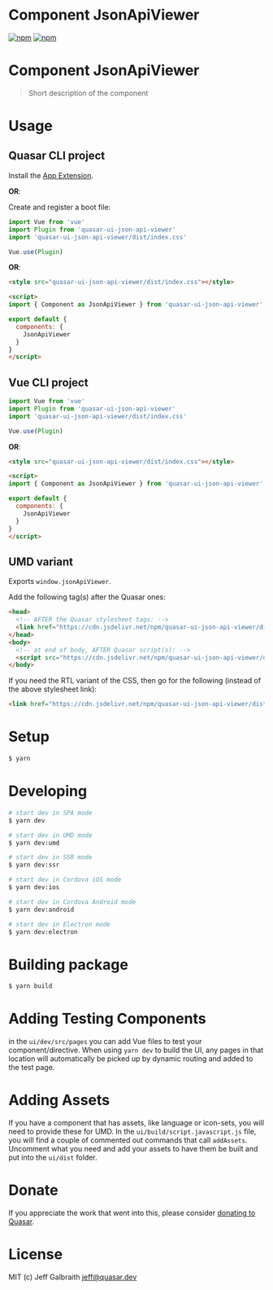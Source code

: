 # Component JsonApiViewer

[![npm](https://img.shields.io/npm/v/quasar-ui-json-api-viewer.svg?label=quasar-ui-json-api-viewer)](https://www.npmjs.com/package/quasar-ui-json-api-viewer)
[![npm](https://img.shields.io/npm/dt/quasar-ui-json-api-viewer.svg)](https://www.npmjs.com/package/quasar-ui-json-api-viewer)

# Component JsonApiViewer
> Short description of the component


# Usage

## Quasar CLI project

Install the [App Extension](../app-extension).

**OR**:

Create and register a boot file:

```js
import Vue from 'vue'
import Plugin from 'quasar-ui-json-api-viewer'
import 'quasar-ui-json-api-viewer/dist/index.css'

Vue.use(Plugin)
```

**OR**:

```html
<style src="quasar-ui-json-api-viewer/dist/index.css"></style>

<script>
import { Component as JsonApiViewer } from 'quasar-ui-json-api-viewer'

export default {
  components: {
    JsonApiViewer
  }
}
</script>
```

## Vue CLI project

```js
import Vue from 'vue'
import Plugin from 'quasar-ui-json-api-viewer'
import 'quasar-ui-json-api-viewer/dist/index.css'

Vue.use(Plugin)
```

**OR**:

```html
<style src="quasar-ui-json-api-viewer/dist/index.css"></style>

<script>
import { Component as JsonApiViewer } from 'quasar-ui-json-api-viewer'

export default {
  components: {
    JsonApiViewer
  }
}
</script>
```

## UMD variant

Exports `window.jsonApiViewer`.

Add the following tag(s) after the Quasar ones:

```html
<head>
  <!-- AFTER the Quasar stylesheet tags: -->
  <link href="https://cdn.jsdelivr.net/npm/quasar-ui-json-api-viewer/dist/index.min.css" rel="stylesheet" type="text/css">
</head>
<body>
  <!-- at end of body, AFTER Quasar script(s): -->
  <script src="https://cdn.jsdelivr.net/npm/quasar-ui-json-api-viewer/dist/index.umd.min.js"></script>
</body>
```
If you need the RTL variant of the CSS, then go for the following (instead of the above stylesheet link):
```html
<link href="https://cdn.jsdelivr.net/npm/quasar-ui-json-api-viewer/dist/index.rtl.min.css" rel="stylesheet" type="text/css">
```

# Setup
```bash
$ yarn
```

# Developing
```bash
# start dev in SPA mode
$ yarn dev

# start dev in UMD mode
$ yarn dev:umd

# start dev in SSR mode
$ yarn dev:ssr

# start dev in Cordova iOS mode
$ yarn dev:ios

# start dev in Cordova Android mode
$ yarn dev:android

# start dev in Electron mode
$ yarn dev:electron
```

# Building package
```bash
$ yarn build
```

# Adding Testing Components
in the `ui/dev/src/pages` you can add Vue files to test your component/directive. When using `yarn dev` to build the UI, any pages in that location will automatically be picked up by dynamic routing and added to the test page.

# Adding Assets
If you have a component that has assets, like language or icon-sets, you will need to provide these for UMD. In the `ui/build/script.javascript.js` file, you will find a couple of commented out commands that call `addAssets`. Uncomment what you need and add your assets to have them be built and put into the `ui/dist` folder.

# Donate
If you appreciate the work that went into this, please consider [donating to Quasar](https://donate.quasar.dev).

# License
MIT (c) Jeff Galbraith <jeff@quasar.dev>
